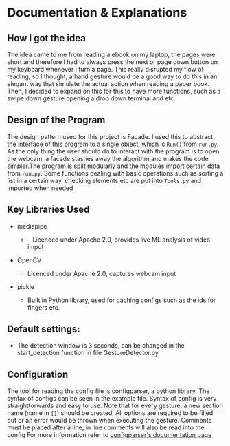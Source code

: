 # Documentation & Explanations

## How I got the idea

The idea came to me from reading a ebook on my laptop, the pages were short and therefore I had to always press the next or page down button on my keyboard whenever I turn a page. This really disrupted my flow of reading, so I thought, a hand gesture would be a good way to do this in an elegant way that simulate the actual action when reading a paper book. Then, I decided to expand on this for this to have more functions, such as a swipe down gesture opening a drop down terminal and etc. 

## Design of the Program

The design pattern used for this project is Facade. I used this to abstract the interface of this program to a single object, which is `Run()` from `run.py`. As the only thing the user should do to interact with the program is to open the webcam, a facade stashes away the algorithm and makes the code simpler.The program is spilt modularly and the modules import certain data from `run.py`. Some functions dealing with basic operations such as sorting a list in a certain way, checking elements etc are put into `Tools.py` and imported when needed

## Key Libraries Used

- mediapipe 
  
  -    Licenced under Apache 2.0, provides live ML analysis of video imput

- OpenCV
  
  - Licenced under Apache 2.0, captures webcam input

- pickle

  - Built in Python library, used for caching configs such as the ids for fingers etc.

## Default settings:
- The detection window is 3 seconds, can be changed in the start_detection function in file GestureDetector.py 

## Configuration

The tool for reading the config file is configparser, a python library. The syntax of configs can be seen in the example file.
Syntax of config is very straightforwards and easy to use. 
Note that for every gesture, a new section name (name in `[]`) should be created. All options are required to be filled out or an error would be thrown when executing the gesture. Comments must be placed after a line, in line comments will also be read into the config 
For more information refer to [configparser's documentation page](https://docs.python.org/3/library/configparser.html)
